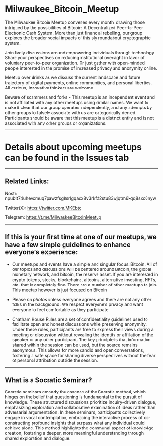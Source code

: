 # Milwaukee_Bitcoin_Meetup

The Milwaukee Bitcoin Meetup convenes every month, drawing those intrigued by the possibilities of Bitcoin: A Decentralized Peer-to-Peer Electronic Cash System. More than just financial rebelling, our group explores the broader social impacts of this sly roundabout cryptographic system.

Join lively discussions around empowering individuals through technology. Share your perspectives on reducing institutional oversight in favor of voluntary peer-to-peer organization. Or just gather with open-minded people interested in the promise of increased privacy and anonymity online.

Meetup over drinks as we discuss the current landscape and future trajectory of digital payments, online communities, and personal liberties. All curious, innovative thinkers are welcome.

Beware of scammers and forks - This meetup is an independent event and is not affiliated with any other meetups using similar names. We want to make it clear that our group operates independently, and any attempts by other groups to falsely associate with us are categorically denied. Participants should be aware that this meetup is a distinct entity and is not associated with any other groups or organizations.

------------------------------------------------------------
# Details about upcoming meetups can be found in the Issues tab

-----------------

Related Links:
--------------------
  
  Nostr: npub1t74uhevcmuq7pawzfsg8srlgqadx8v3rkf22stu83wjqtm6kqq8sxc6nyw
  
  Twitter(X): https://twitter.com/MKEbtc

  Telegram: https://t.me/MilwaukeeBitcoinMeetup
  

--------------------------------------------------------------------------------------------------------------------------------------------------------------------------------------------------

If this is your first time at one of our meetups, we have a few simple guidelines to enhance everyone’s experience:
------
- Our meetups and events have a simple and singular focus: Bitcoin. All of our topics and discussions will be centered around Bitcoin, the global monetary network, and bitcoin, the reserve asset. If you are interested in crypto tokens, stocks, blockchains, altcoins, alternative investing, NFTs, etc. that is completely fine. There are a number of other meetups to join. This meetup however is just focused on Bitcoin

- Please *no photos* unless everyone agrees and there are not any other folks in the background. We respect everyone’s privacy and want everyone to feel comfortable as they participate

- Chatham House Rules are a set of confidentiality guidelines used to facilitate open and honest discussions while preserving anonymity. Under these rules, participants are free to express their views during a meeting or discussion without revealing the identity or affiliation of the speaker or any other participant. The key principle is that information shared within the session can be used, but the source remains anonymous. This allows for more candid and open conversations, fostering a safe space for sharing diverse perspectives without the fear of personal attribution outside the session.

----------------------------------------------------------------------------------------------------------------------------------------------------

What is a Socratic Seminar?
------
Socratic seminars embody the essence of the Socratic method, which hinges on the belief that questioning is fundamental to the pursuit of knowledge. These structured discussions prioritize inquiry-driven dialogue, emphasizing exploration and collaborative examination of ideas rather than adversarial argumentation. In these seminars, participants collectively engage in vocal contemplation, embracing the interactive process of co-constructing profound insights that surpass what any individual could achieve alone. This method highlights the communal aspect of knowledge creation, fostering a deeper, more meaningful understanding through shared exploration and dialogue.
